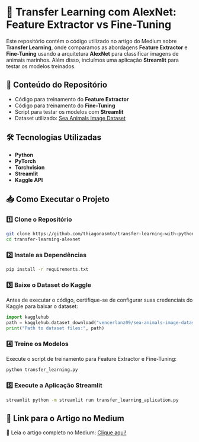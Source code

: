 # 🚀 Transfer Learning com AlexNet: Feature Extractor vs Fine-Tuning

Este repositório contém o código utilizado no artigo do Medium sobre **Transfer Learning**, onde comparamos as abordagens **Feature Extractor** e **Fine-Tuning** usando a arquitetura **AlexNet** para classificar imagens de animais marinhos. Além disso, incluímos uma aplicação **Streamlit** para testar os modelos treinados.

## 📌 Conteúdo do Repositório

- Código para treinamento do **Feature Extractor**
- Código para treinamento do **Fine-Tuning**
- Script para testar os modelos com **Streamlit**
- Dataset utilizado: [Sea Animals Image Dataset](https://www.kaggle.com/datasets/vencerlanz09/sea-animals-image-dataste)

## 🛠️ Tecnologias Utilizadas

- **Python**
- **PyTorch**
- **Torchvision**
- **Streamlit**
- **Kaggle API**

## 📥 Como Executar o Projeto

### 1️⃣ Clone o Repositório

```bash
git clone https://github.com/thiagonasmto/transfer-learning-with-python.git
cd transfer-learning-alexnet
```

### 2️⃣ Instale as Dependências

```bash
pip install -r requirements.txt
```

### 3️⃣ Baixe o Dataset do Kaggle

Antes de executar o código, certifique-se de configurar suas credenciais do Kaggle para baixar o dataset:

```python
import kagglehub
path = kagglehub.dataset_download("vencerlanz09/sea-animals-image-dataste")
print("Path to dataset files:", path)
```

### 4️⃣ Treine os Modelos

Execute o script de treinamento para Feature Extractor e Fine-Tuning:

```bash
python transfer_learning.py
```

### 5️⃣ Execute a Aplicação Streamlit

```bash
streamlit python -m streamlit run transfer_learning_aplication.py
```

## 🔗 Link para o Artigo no Medium

📖 Leia o artigo completo no Medium: [Clique aqui!](https://www.kaggle.com/datasets/vencerlanz09/sea-animals-image-dataste)
